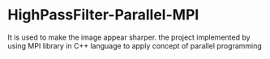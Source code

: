 # HighPassFilter-Parallel-MPI
It is used to make the image appear sharper.
the project implemented by using MPI library in C++ language to apply concept of parallel programming
